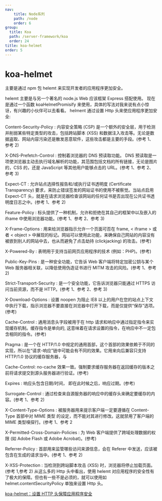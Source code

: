 ```yaml
---
nav:
    title: Node系列
    path: /node
    order: 6
group:
  title: Koa
  path: /server-framework/koa
  order: 24
title: koa-helmet
order: 5
---
```


# koa-helmet

主要是通过 npm 包 helemt 来实现开发者的应用程序更加安全。

helemt 主要是与另一个著名的 node.js Web 应该框架 Express 搭配使用。
现在是通过一个函数 koaHelmetPromisify 来使用，具体的写法对我来说有点小惊讶，有兴趣的小伙伴可以去看看。
helment 通过设置 Http 头来使应用程序更加安全:

Content-Security-Policy : 内容安全策略 (CSP) 是一个额外的安全层，用于检测并削弱某些特定类型的攻击，包括跨站脚本 (XSS) 和数据注入攻击等。无论是数据盗取、网站内容污染还是散发恶意软件，这些攻击都是主要的手段。(参考 1、参考 2)

X-DNS-Prefetch-Control : 控制着浏览器的 DNS 预读取功能。 DNS 预读取是一项使浏览器主动去执行域名解析的功能，其范围包括文档的所有链接，无论是图片的，CSS 的，还是 JavaScript 等其他用户能够点击的 URL。(参考 1、参考 2、参考 3)

Expect-CT : 允许站点选择性报告和/或执行证书透明度 (Certificate Transparency) 要求，来防止错误签发的网站证书的使用不被察觉。当站点启用 Expect-CT 头，就是在请求浏览器检查该网站的任何证书是否出现在公共证书透明度日志之中。(参考 1、参考 2)

Feature-Policy : 标头提供了一种机制，允许和拒绝在其自己的框架中以及嵌入的 iframe 中使用浏览器功能。(参考 1、参考 2、参考 3)

X-Frame-Options : 用来给浏览器指示允许一个页面可否在 frame, < iframe > 或者 < object > 中展现的标记。网站可以使用此功能，来确保自己网站的内容没有被嵌到别人的网站中去，也从而避免了点击劫持 (clickjacking) 的攻击。(参考)

X-Powered-By : 表明用于支持当前网页应用程序的技术 (例如：PHP)。(参考)

Public-Key-Pins : 是一种安全功能，它告诉 Web 客户端将特定加密公钥与某个 Web 服务器相关联，以降低使用伪造证书进行 MITM 攻击的风险。(参考 1、参考 2)

Strict-Transport-Security : 是一个安全功能，它告诉浏览器只能通过 HTTPS 访问当前资源，而不是 HTTP。(参考 1、参考 2、参考 3)

X-Download-Options : 设置 noopen 为阻止 IE8 以上的用户在您的站点上下文中执行下载，指示浏览器不要直接在浏览器中打开下载，而是仅提供“保存”选项。(参考)

Cache-Control : 通用消息头字段被用于在 http 请求和响应中通过指定指令来实现缓存机制。缓存指令是单向的, 这意味着在请求设置的指令，在响应中不一定包含相同的指令。(参考)

Pragma : 是一个在 HTTP/1.0 中规定的通用首部，这个首部的效果依赖于不同的实现，所以在“请求-响应”链中可能会有不同的效果。它用来向后兼容只支持 HTTP/1.0 协议的缓存服务器，与

Cache-Control: no-cache 效果一致。强制要求缓存服务器在返回缓存的版本之前将请求提交到源头服务器进行验证。(参考)

Expires : 响应头包含日期/时间， 即在此时候之后，响应过期。(参考)

Surrogate-Control : 通过检查来自源服务器的响应中的缓存头来确定要缓存的内容。(参考 1、参考 2)

X-Content-Type-Options : 被服务器用来提示客户端一定要遵循在 Content-Type 首部中对 MIME 类型 的设定，而不能对其进行修改。这就禁用了客户端的 MIME 类型嗅探行。(参考 1、参考 2

X-Permitted-Cross-Domain-Policies : 为 Web 客户端提供了跨域处理数据的权限 (如 Adobe Flash 或 Adobe Acrobat)。(参考)

Referrer-Policy : 首部用来监管哪些访问来源信息，会在 Referer 中发送，应该被包含在生成的请求当中。(参考 1、参考 2)

X-XSS-Protection : 当检测到跨站脚本攻击 (XSS) 时，浏览器将停止加载页面。(参考 1,参考 2)
从这么多的 Http 头中看出，使用 helemt 对应用程序的安全性有了极大的保障。但也有一些不是必须的，就可以使用如 helmet.contentSecurityPolicy 单独来设置 Http 头。

[koa-helmet：设置 HTTP 头保障应用程序安全](https://juejin.im/post/5bd1e6136fb9a05d0a057316)
